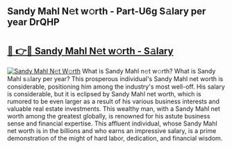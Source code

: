 ## Sandy Mahl N𝚎t w𝚘rth - Part-U6g S𝚊lary per year DrQHP

# <h2><a href="http://gc2ib9v.nevu.top/?p=Sandy+Mahl">🔗 👉🔴 Sandy Mahl N𝚎t w𝚘rth - S𝚊lary</a></h2>

[![Sandy Mahl N𝚎t W𝚘rth](https://i.imgur.com/Oavwk0R.jpeg)](http://gc2ib9v.nevu.top/?p=Sandy+Mahl)
What is Sandy Mahl n𝚎t w𝚘rth? What is Sandy Mahl s𝚊lary per year?
This prosperous individual's Sandy Mahl net worth is considerable, positioning him among the industry's most well-off. His salary is considerable, but it is eclipsed by Sandy Mahl net worth, which is rumored to be even larger as a result of his various business interests and valuable real estate investments. This wealthy man, with a Sandy Mahl net worth among the greatest globally, is renowned for his astute business sense and financial expertise. This affluent individual, whose Sandy Mahl net worth is in the billions and who earns an impressive salary, is a prime demonstration of the might of hard labor, dedication, and financial wisdom.
